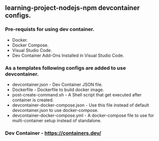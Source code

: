 ## learning-project-nodejs-npm devcontainer configs.

### Pre-requists for using dev container.
  - Docker.
  - Docker Compose.
  - Visual Studio Code.
  - Dev Container Add-Ons Installed in Visual Studio Code.

### As a templates following configs are added to use devcontainer.
  - devcontainer.json - Dev Container JSON file.
  - Dockerfile - Dockerfile to build docker image.
  - post-create-command.sh - A Shell script that get executed after container is created.
  - devcontainer-docker-compose.json - Use this file instead of default devcontainer.json to use docker-compose.
  - devcontainer-docker-compose.yml - A docker-compose file to use for multi-container setup instead of standalone.

### Dev Container - https://containers.dev/
